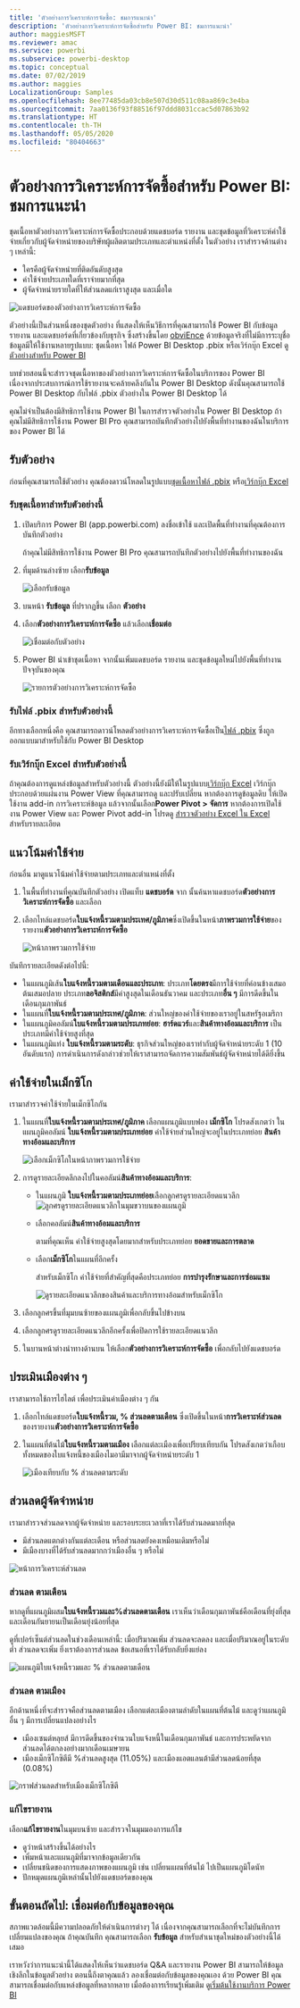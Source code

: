 ```yaml
---
title: 'ตัวอย่างการวิเคราะห์การจัดซื้อ: ชมการแนะนำ'
description: 'ตัวอย่างการวิเคราะห์การจัดซื้อสำหรับ Power BI: ชมการแนะนำ'
author: maggiesMSFT
ms.reviewer: amac
ms.service: powerbi
ms.subservice: powerbi-desktop
ms.topic: conceptual
ms.date: 07/02/2019
ms.author: maggies
LocalizationGroup: Samples
ms.openlocfilehash: 8ee77485da03cb8e507d30d511c08aa869c3e4ba
ms.sourcegitcommit: 7aa0136f93f88516f97ddd8031ccac5d07863b92
ms.translationtype: HT
ms.contentlocale: th-TH
ms.lasthandoff: 05/05/2020
ms.locfileid: "80404663"
---
```

# <a name="procurement-analysis-sample-for-power-bi-take-a-tour"></a>ตัวอย่างการวิเคราะห์การจัดซื้อสำหรับ Power BI: ชมการแนะนำ

ชุดเนื้อหาตัวอย่างการวิเคราะห์การจัดซื้อประกอบด้วยแดชบอร์ด รายงาน และชุดข้อมูลที่วิเคราะห์ค่าใช้จ่ายเกี่ยวกับผู้จัดจำหน่ายของบริษัทผู้ผลิตตามประเภทและตำแหน่งที่ตั้ง ในตัวอย่าง เราสำรวจด้านต่าง ๆ เหล่านี้:

* ใครคือผู้จัดจำหน่ายที่ติดอันดับสูงสุด
* ค่าใช้จ่ายประเภทใดที่เราจ่ายมากที่สุด
* ผู้จัดจำหน่ายรายใดที่ให้ส่วนลดแก่เราสูงสุด และเมื่อใด

![แดชบอร์ดของตัวอย่างการวิเคราะห์การจัดซื้อ](media/sample-procurement/procurement1.png)

ตัวอย่างนี้เป็นส่วนหนึ่งของชุดตัวอย่าง ที่แสดงให้เห็นวิธีการที่คุณสามารถใช้ Power BI กับข้อมูล รายงาน และแดชบอร์ดที่เกี่ยวข้องกับธุรกิจ ซึ่งสร้างขึ้นโดย [obviEnce](http://www.obvience.com/) ด้วยข้อมูลจริงที่ไม่มีการระบุชื่อ ข้อมูลมีให้ใช้งานหลายรูปแบบ: ชุดเนื้อหา ไฟล์ Power BI Desktop .pbix หรือเวิร์กบุ๊ก Excel ดู [ตัวอย่างสำหรับ Power BI](sample-datasets.md) 

บทช่วยสอนนี้จะสำรวจชุดเนื้อหาของตัวอย่างการวิเคราะห์การจัดซื้อในบริการของ Power BI เนื่องจากประสบการณ์การใช้รายงานจะคล้ายคลึงกันใน Power BI Desktop ดังนั้นคุณสามารถใช้ Power BI Desktop กับไฟล์ .pbix ตัวอย่างใน Power BI Desktop ได้ 

คุณไม่จำเป็นต้องมีสิทธิการใช้งาน Power BI ในการสำรวจตัวอย่างใน Power BI Desktop ถ้าคุณไม่มีสิทธิการใช้งาน Power BI Pro คุณสามารถบันทึกตัวอย่างไปยังพื้นที่ทำงานของฉันในบริการของ Power BI ได้ 

## <a name="get-the-sample"></a>รับตัวอย่าง

ก่อนที่คุณสามารถใช้ตัวอย่าง คุณต้องดาวน์โหลดในรูปแบบ[ชุดเนื้อหา](#get-the-content-pack-for-this-sample)[ไฟล์ .pbix](#get-the-pbix-file-for-this-sample) หรือ[เวิร์กบุ๊ก Excel](#get-the-excel-workbook-for-this-sample)

### <a name="get-the-content-pack-for-this-sample"></a>รับชุดเนื้อหาสำหรับตัวอย่างนี้

1. เปิดบริการ Power BI (app.powerbi.com) ลงชื่อเข้าใช้ และเปิดพื้นที่ทำงานที่คุณต้องการบันทึกตัวอย่าง 

    ถ้าคุณไม่มีสิทธิการใช้งาน Power BI Pro คุณสามารถบันทึกตัวอย่างไปยังพื้นที่ทำงานของฉัน

2. ที่มุมด้านล่างซ้าย เลือก**รับข้อมูล**

    ![เลือกรับข้อมูล](media/sample-datasets/power-bi-get-data.png)
3. บนหน้า **รับข้อมูล** ที่ปรากฏขึ้น เลือก **ตัวอย่าง**

4. เลือก**ตัวอย่างการวิเคราะห์การจัดซื้อ** แล้วเลือก**เชื่อมต่อ**  
  
   ![เชื่อมต่อกับตัวอย่าง](media/sample-procurement/procurement1a.png)
   
5. Power BI นำเข้าชุดเนื้อหา จากนั้นเพิ่มแดชบอร์ด รายงาน และชุดข้อมูลใหม่ไปยังพื้นที่ทำงานปัจจุบันของคุณ
   
   ![รายการตัวอย่างการวิเคราะห์การจัดซื้อ](media/sample-procurement/procurement-entry.png)
  
### <a name="get-the-pbix-file-for-this-sample"></a>รับไฟล์ .pbix สำหรับตัวอย่างนี้

อีกทางเลือกหนึ่งคือ คุณสามารถดาวน์โหลดตัวอย่างการวิเคราะห์การจัดซื้อเป็น[ไฟล์ .pbix](https://download.microsoft.com/download/D/5/3/D5390069-F723-413B-8D27-5888500516EB/Procurement%20Analysis%20Sample%20PBIX.pbix) ซึ่งถูกออกแบบมาสำหรับใช้กับ Power BI Desktop 

### <a name="get-the-excel-workbook-for-this-sample"></a>รับเวิร์กบุ๊ก Excel สำหรับตัวอย่างนี้

ถ้าคุณต้องการดูแหล่งข้อมูลสำหรับตัวอย่างนี้ ตัวอย่างนี้ยังมีให้ในรูปแบบ[เวิร์กบุ๊ก Excel](https://go.microsoft.com/fwlink/?LinkId=529784) เวิร์กบุ๊กประกอบด้วยแผ่นงาน Power View ที่คุณสามารถดู และปรับเปลี่ยน หากต้องการดูข้อมูลดิบ ให้เปิดใช้งาน add-in การวิเคราะห์ข้อมูล แล้วจากนั้นเลือก**Power Pivot > จัดการ** หากต้องการเปิดใช้งาน Power View และ Power Pivot add-in โปรดดู [สำรวจตัวอย่าง Excel ใน Excel ](sample-datasets.md#explore-excel-samples-inside-excel)สำหรับรายละเอียด


## <a name="spending-trends"></a>แนวโน้มค่าใช้จ่าย
ก่อนอื่น มาดูแนวโน้มค่าใช้จ่ายตามประเภทและตำแหน่งที่ตั้ง  

1. ในพื้นที่ทำงานที่คุณบันทึกตัวอย่าง เปิดแท็บ **แดชบอร์ด** จาก นั้นค้นหาแดชบอร์ด**ตัวอย่างการวิเคราะห์การจัดซื้อ** และเลือก 
2. เลือกไทล์แดชบอร์ด**ใบแจ้งหนี้รวมตามประเทศ/ภูมิภาค**ซึ่งเปิดขึ้นในหน้า**ภาพรวมการใช้จ่าย**ของรายงาน**ตัวอย่างการวิเคราะห์การจัดซื้อ**

    ![หน้าภาพรวมการใช้จ่าย](media/sample-procurement/procurement2.png)

บันทึกรายละเอียดดังต่อไปนี้:

* ในแผนภูมิเส้น**ใบแจ้งหนี้รวมตามเดือนและประเภท**: ประเภท**โดยตรง**มีการใช้จ่ายที่ค่อนข้างเสมอต้นเสมอปลาย ประเภท**ลอจิสติกส์**มีค่าสูงสุดในเดือนธันวาคม และประเภท**อื่น ๆ** มีการดีดขึ้นในเดือนกุมภาพันธ์
* ในแผนที่**ใบแจ้งหนี้รวมตามประเทศ/ภูมิภาค**: ส่วนใหญ่ของค่าใช้จ่ายของเราอยู่ในสหรัฐอเมริกา
* ในแผนภูมิคอลัมน์**ใบแจ้งหนี้รวมตามประเภทย่อย**: **ฮาร์ดแวร์**และ**สินค้าทางอ้อมและบริการ** เป็นประเภทมีค่าใช้จ่ายสูงที่สุด
* ในแผนภูมิแท่ง **ใบแจ้งหนี้รวมตามระดับ**: ธุรกิจส่วนใหญ่ของเราทำกับผู้จัดจำหน่ายระดับ 1 (10 อันดับแรก) การดำเนินการดังกล่าวช่วยให้เราสามารถจัดการความสัมพันธ์ผู้จัดจำหน่ายได้ดียิ่งขึ้น

## <a name="spending-in-mexico"></a>ค่าใช้จ่ายในเม็กซิโก
เรามาสำรวจค่าใช้จ่ายในเม็กซิโกกัน

1. ในแผนที่**ใบแจ้งหนี้รวมตามประเทศ/ภูมิภาค** เลือกแผนภูมิแบบฟอง **เม็กซิโก** โปรดสังเกตว่า ในแผนภูมิคอลัมน์ **ใบแจ้งหนี้รวมตามประเภทย่อย** ค่าใช้จ่ายส่วนใหญ่จะอยู่ในประเภทย่อย **สินค้าทางอ้อมและบริการ**

   ![เลือกเม็กซิโกในหน้าภาพรวมการใช้จ่าย](media/sample-procurement/pbi_procsample_spendmexico.png)
2. การดูรายละเอียดลึกลงไปในคอลัมน์**สินค้าทางอ้อมและบริการ**:

   * ในแผนภูมิ **ใบแจ้งหนี้รวมตามประเภทย่อย**เลือกลูกศรดูรายละเอียดแนวลึก ![ลูกศรดูรายละเอียดแนวลึก](media/sample-procurement/pbi_drilldown_icon.png)ในมุมขวาบนของแผนภูมิ
   * เลือกคอลัมน์**สินค้าทางอ้อมและบริการ**

      ตามที่คุณเห็น ค่าใช้จ่ายสูงสุดโดยมากสำหรับประเภทย่อย **ยอดขายและการตลาด**
   * เลือก**เม็กซิโก**ในแผนที่อีกครั้ง

      สำหรับเม็กซิโก ค่าใช้จ่ายที่สำคัญที่สุดคือประเภทย่อย **การบำรุงรักษาและการซ่อมแซม**

      ![ดูรายละเอียดแนวลึกของสินค้าและบริการทางอ้อมสำหรับเม็กซิโก](media/sample-procurement/pbi_procsample_drill_mexico.png)
3. เลือกลูกศรขึ้นที่มุมบนซ้ายของแผนภูมิเพื่อกลับขึ้นไปข้างบน
4. เลือกลูกศรดูรายละเอียดแนวลึกอีกครั้งเพื่อปิดการใช้รายละเอียดแนวลึก  
5. ในบานหน้าต่างนำทางด้านบน ให้เลือก**ตัวอย่างการวิเคราะห์การจัดซื้อ** เพื่อกลับไปยังแดชบอร์ด

## <a name="evaluate-different-cities"></a>ประเมินเมืองต่าง ๆ
เราสามารถใช้การไฮไลต์ เพื่อประเมินค่าเมืองต่าง ๆ กัน

1. เลือกไทล์แดชบอร์ด**ใบแจ้งหนี้รวม, % ส่วนลดตามเดือน** ซึ่งเปิดขึ้นในหน้า**การวิเคราะห์ส่วนลด**ของรายงาน**ตัวอย่างการวิเคราะห์การจัดซื้อ**
2. ในแผนที่ต้นไม้**ใบแจ้งหนี้รวมตามเมือง** เลือกแต่ละเมืองเพื่อเปรียบเทียบกัน โปรดสังเกตว่าเกือบทั้งหมดของใบแจ้งหนี้ของเมืองไมอามีมาจากผู้จัดจำหน่ายระดับ 1

   ![เมืองเทียบกับ % ส่วนลดตามระดับ](media/sample-procurement/pbi_procsample_miamitreemap2.png)

## <a name="vendor-discounts"></a>ส่วนลดผู้จัดจำหน่าย
เรามาสำรวจส่วนลดจากผู้จัดจำหน่าย และรอบระยะเวลาที่เราได้รับส่วนลดมากที่สุด
* มีส่วนลดแตกต่างกันแต่ละเดือน หรือส่วนลดยังคงเหมือนเดิมหรือไม่
* มีเมืองบางที่ได้รับส่วนลดมากกว่าเมืองอื่น ๆ หรือไม่

![หน้าการวิเคราะห์ส่วนลด](media/sample-procurement/procurement4.png)

### <a name="discount-by-month"></a>ส่วนลด ตามเดือน
หากดูที่แผนภูมิผสม**ใบแจ้งหนี้รวมและ%ส่วนลดตามเดือน** เราเห็นว่าเดือนกุมภาพันธ์คือเดือนที่ยุ่งที่สุด และเดือนกันยายนเป็นเดือนยุ่งน้อยที่สุด 

ดูที่เปอร์เซ็นต์ส่วนลดในช่วงเดือนเหล่านี้: เมื่อปริมาณเพิ่ม ส่วนลดจะลดลง และเมื่อปริมาณอยู่ในระดับต่ำ ส่วนลดจะเพิ่ม ยิ่งเราต้องการส่วนลด ข้อเสนอที่เราได้รับกลับยิ่งแย่ลง

![แผนภูมิใบแจ้งหนี้รวมและ % ส่วนลดตามเดือน](media/sample-procurement/procurement5.png)

### <a name="discount-by-city"></a>ส่วนลด ตามเมือง
อีกด้านหนึ่งที่จะสำรวจคือส่วนลดตามเมือง เลือกแต่ละเมืองตามลำดับในแผนที่ต้นไม้ และดูว่าแผนภูมิอื่น ๆ มีการเปลี่ยนแปลงอย่างไร

* เมืองเซนต์หลุยส์ มีการดีดขึ้นของจำนวนใบแจ้งหนี้ในเดือนกุมภาพันธ์ และการประหยัดจากส่วนลดได้ตกลงอย่างมากเดือนเมษายน
* เมืองเม็กซิโกซิตีมี %ส่วนลดสูงสุด (11.05%) และเมืองแอตแลนต้ามีส่วนลดน้อยที่สุด (0.08%)

![กราฟส่วนลดสำหรับเมืองเม็กซิโกซิตี](media/sample-procurement/procurement6.png)

### <a name="edit-the-report"></a>แก้ไขรายงาน
เลือก**แก้ไขรายงาน**ในมุมบนซ้าย และสำรวจในมุมมองการแก้ไข

* ดูว่าหน้าสร้างขึ้นได้อย่างไร
* เพิ่มหน้าและแผนภูมิที่มาจากข้อมูลเดียวกัน
* เปลี่ยนชนิดของการแสดงภาพของแผนภูมิ เช่น เปลี่ยนแผนที่ต้นไม้ ไปเป็นแผนภูมิโดนัท
* ปักหมุดแผนภูมิเหล่านั้นไปยังแดชบอร์ดของคุณ

## <a name="next-steps-connect-to-your-data"></a>ขั้นตอนถัดไป: เชื่อมต่อกับข้อมูลของคุณ
สภาพแวดล้อมนี้มีความปลอดภัยให้ดำเนินการต่างๆ ได้ เนื่องจากคุณสามารถเลือกที่จะไม่บันทึกการเปลี่ยนแปลงของคุณ ถ้าคุณบันทึก คุณสามารถเลือก **รับข้อมูล** สำหรับสำเนาชุดใหม่ของตัวอย่างนี้ได้เสมอ

เราหวังว่าการแนะนำนี้ได้แสดงให้เห็นว่าแดชบอร์ด Q&A และรายงาน Power BI สามารถให้ข้อมูลเชิงลึกในข้อมูลตัวอย่าง ตอนนี้ถึงตาคุณแล้ว ลองเชื่อมต่อกับข้อมูลของคุณเอง ด้วย Power BI คุณสามารถเชื่อมต่อกับแหล่งข้อมูลที่หลากหลาย เมื่อต้องการเรียนรู้เพิ่มเติม ดู[เริ่มต้นใช้งานบริการ Power BI](service-get-started.md)

